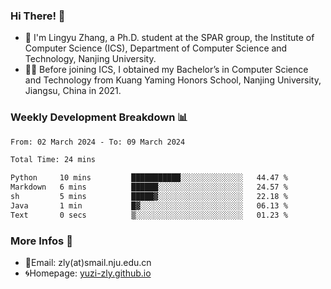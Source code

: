 ### Hi There! 👋 
- 🐳 I'm Lingyu Zhang, a Ph.D. student at the SPAR group, the Institute of Computer Science (ICS), Department of Computer Science and Technology, Nanjing University.
- 🧑‍🎓 Before joining ICS, I obtained my Bachelor’s in Computer Science and Technology from Kuang Yaming Honors School, Nanjing University, Jiangsu, China in 2021.

### Weekly Development Breakdown :bar_chart:

<!--START_SECTION:waka-->

```txt
From: 02 March 2024 - To: 09 March 2024

Total Time: 24 mins

Python     10 mins         ███████████░░░░░░░░░░░░░░   44.47 %
Markdown   6 mins          ██████░░░░░░░░░░░░░░░░░░░   24.57 %
sh         5 mins          █████▓░░░░░░░░░░░░░░░░░░░   22.18 %
Java       1 min           █▓░░░░░░░░░░░░░░░░░░░░░░░   06.13 %
Text       0 secs          ▒░░░░░░░░░░░░░░░░░░░░░░░░   01.23 %
```

<!--END_SECTION:waka-->

<!--
### Github Contributions :octocat:

![](https://raw.githubusercontent.com/yuzi-zly/yuzi-zly/output/github-contribution-grid-snake.svg)              
-->

### More Infos 📖

- 📧Email: zly(at)smail.nju.edu.cn
- 🌀Homepage: [yuzi-zly.github.io](https://yuzi-zly.github.io/)
